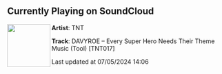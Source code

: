 ## Currently Playing on SoundCloud

[<img align="left" width="100" src="https://i1.sndcdn.com/artworks-xwzSZRGX3KIBBrrh-URoSXg-t500x500.jpg">](https://soundcloud.com/tnt_ofc/davyroe-every-super-hero-needs?in=tnt_ofc/sets/davyroe-4xid-ep-tnt017)

**Artist**: TNT 

**Track**: DAVYROE – Every Super Hero Needs Their Theme Music (Tool) [TNT017]

Last updated at 07/05/2024 14:06
